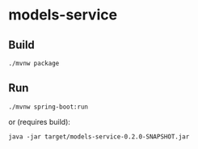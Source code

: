# models-service

## Build
```shell
./mvnw package
```

## Run
```shell
./mvnw spring-boot:run
```
or (requires build):
```shell
java -jar target/models-service-0.2.0-SNAPSHOT.jar
```